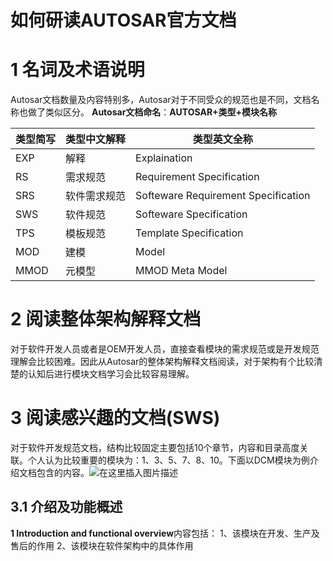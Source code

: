 # 如何研读AUTOSAR官方文档











# 1 名词及术语说明

Autosar文档数量及内容特别多，Autosar对于不同受众的规范也是不同，文档名称也做了类似区分。
**Autosar文档命名**：**AUTOSAR+类型+模块名称**

| 类型简写 | 类型中文解释 | 类型英文全称                        |
| -------- | ------------ | ----------------------------------- |
| EXP      | 解释         | Explaination                        |
| RS       | 需求规范     | Requirement Specification           |
| SRS      | 软件需求规范 | Softeware Requirement Specification |
| SWS      | 软件规范     | Softeware Specification             |
| TPS      | 模板规范     | Template Specification              |
| MOD      | 建模         | Model                               |
| MMOD     | 元模型       | MMOD Meta Model                     |



# 2 阅读整体架构解释文档

对于软件开发人员或者是OEM开发人员，直接查看模块的需求规范或是开发规范理解会比较困难。因此从Autosar的整体架构解释文档阅读，对于架构有个比较清楚的认知后进行模块文档学习会比较容易理解。





# 3 阅读感兴趣的文档(SWS)

对于软件开发规范文档，结构比较固定主要包括10个章节，内容和目录高度关联。个人认为比较重要的模块为：1、3、5、7、8、10。下面以DCM模块为例介绍文档包含的内容。![在这里插入图片描述](https://img-blog.csdnimg.cn/20200808101128294.png?x-oss-process=image/watermark,type_ZmFuZ3poZW5naGVpdGk,shadow_10,text_aHR0cHM6Ly9ibG9nLmNzZG4ubmV0L3UwMTI0MDY4NDA=,size_16,color_FFFFFF,t_70)

## 3.1 介绍及功能概述

**1 Introduction and functional overview**内容包括：
1、该模块在开发、生产及售后的作用
2、该模块在软件架构中的具体作用